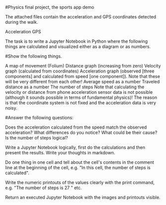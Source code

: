 #Physics final project, the sports app demo

The attached files contain the acceleration and GPS coordinates detected during the walk.

Acceleration
GPS

The task is to write a Jupyter Notebook in Python where the following things are calculated and visualized either as a diagram or as numbers.



#Show the following things. 

A map of movement (Folium)
Distance graph (increasing from zero)
Velocity graph (calculated from coordinates)
Acceleration graph (observed [three components] and calculated from speed [one component]).
Note that these will be very different from each other!
Average speed as a number
Traveled distance as a number
The number of steps 
Note that calculating the velocity or distance from phone acceleration sensor data is not possible (although it sounds possible in terms of fundamental physics)! The reason is that the coordinate system is not fixed and the acceleration data is very noisy. 

#Answer the following questions:

Does the acceleration calculated from the speed match the observed acceleration? What differences do you notice? What could be their cause?
Is the number of steps logical?


Write a Jupyter Notebook logically, first do the calculations and then present the results. Write your thoughts in markdown.

Do one thing in one cell and tell about the cell's contents in the comment line at the beginning of the cell, e.g. "In this cell, the number of steps is calculated".

Write the numeric printouts of the values ​​clearly with the print command, e.g. "The number of steps is 27 " etc.

Return an executed Jupyter Notebook with the images and printouts visible.

